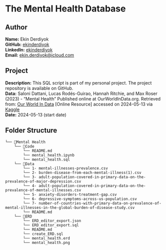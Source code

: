 # The Mental Health Database 

## Author
**Name:** Ekin Derdiyok  
**GitHub:** [ekinderdiyok](https://github.com/ekinderdiyok)  
**LinkedIn:** [ekinderdiyok](https://www.linkedin.com/in/ekinderdiyok/)  
**Email:** [ekin.derdiyok@icloud.com](mailto:ekin.derdiyok@icloud.com)

## Project
**Description:** This SQL script is part of my personal project. The project repository is available on GitHub.  
**Data:** Saloni Dattani, Lucas Rodés-Guirao, Hannah Ritchie, and Max Roser (2023) - “Mental Health” Published online at OurWorldInData.org. Retrieved from: [Our World In Data](https://ourworldindata.org/mental-health) [Online Resource] accessed on 2024-05-13 via [Kaggle](https://www.kaggle.com/datasets/imtkaggleteam/mental-health)  
**Date:** 2024-05-13 (start date)

## Folder Structure
```
└── 📁Mental Health
    └── 📁Code
        └── README.md
        └── mental_health.ipynb
        └── mental_health.sql
    └── 📁Data
        └── 1- mental-illnesses-prevalence.csv
        └── 2- burden-disease-from-each-mental-illness(1).csv
        └── 3- adult-population-covered-in-primary-data-on-the-prevalence-of-major-depression.csv
        └── 4- adult-population-covered-in-primary-data-on-the-prevalence-of-mental-illnesses.csv
        └── 5- anxiety-disorders-treatment-gap.csv
        └── 6- depressive-symptoms-across-us-population.csv
        └── 7- number-of-countries-with-primary-data-on-prevalence-of-mental-illnesses-in-the-global-burden-of-disease-study.csv
        └── README.md
    └── 📁ERD
        └── ERD_editor_export.json
        └── ERD_editor_export.sql
        └── README.md
        └── create_ERD.sql
        └── mental_health.erd
        └── mental_health.png
```